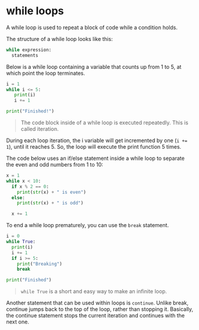 # while loops

A while loop is used to repeat a block of code while a condition holds.

The structure of a while loop looks like this:

```python
while expression:
  statements
```

Below is a while loop containing a variable that counts up from 1 to 5, at which point the loop terminates.

```python
i = 1
while i <= 5:
   print(i)
   i += 1

print("Finished!")
```

> The code block inside of a while loop is executed repeatedly. This is called iteration.

During each loop iteration, the i variable will get incremented by one (`i += 1`), until it reaches 5.
So, the loop will execute the print function 5 times.

The code below uses an if/else statement inside a while loop to separate the even and odd numbers from 1 to 10:

```python
x = 1
while x < 10:
  if x % 2 == 0:
    print(str(x) + " is even")
  else:
    print(str(x) + " is odd")

  x += 1
```

To end a while loop prematurely, you can use the `break` statement.

```python
i = 0
while True:
  print(i)
  i += 1
  if i >= 5:
    print("Breaking")
    break

print("Finished")
```

> `while True` is a short and easy way to make an infinite loop.

Another statement that can be used within loops is `continue`.
Unlike break, continue jumps back to the top of the loop, rather than stopping it. Basically, the continue statement stops the current iteration and continues with the next one.
